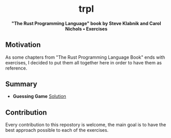 </div>
  <h1 align="center">trpl</h1>
  <h4 align="center">
    "The Rust Programming Language" book by
    Steve Klabnik and Carol Nichols • Exercises
  </h4>
</div>

## Motivation

As some chapters from "The Rust Programming Language Book" ends with
exercises, I decided to put them all together here in order to have
them as reference.

## Summary

* **Guessing Game** [Solution](https://github.com/EstebanBorai/trpl/tree/main/guessing-game)

## Contribution

Every contribution to this repostory is welcome, the main goal is to have
the best approach possible to each of the exercises.
